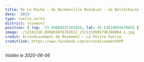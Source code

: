 ```yaml
---
title: De La Roche - de Normanville Beaubien - de Bellechasse
date: '2013'
type: ruelle_verte
district: rosemont
position: { lng: -73.59889337181828, lat: 45.53819659470855 }
image: ./12191310_899803076763612_2321319995796308064_o.jpg
credit: Arrondissement de Rosemont - La Petite-Patrie
creditlink: https://www.facebook.com/arrondissementRPP
---
```



_Visitée le 2020-06-06_